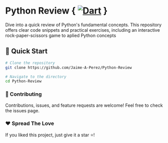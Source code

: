 # Python Review { [![Dart](https://img.shields.io/badge/Python-000000?style=for-the-badge&logo=python&logoColor=3078AA&labelColor=101010)]() }

Dive into a quick review of Python's fundamental concepts. This repository offers clear code snippets and practical exercises, including an interactive rock-paper-scissors game to aplied Python concepts


## 🚀 Quick Start

```bash
# Clone the repository
git clone https://github.com/Jaime-A-Perez/Python-Review

# Navigate to the directory
cd Python-Review

   ```

### 🤝 Contributing

Contributions, issues, and feature requests are welcome! Feel free to check the issues page.

### ❤️ Spread The Love 

If you liked this project, just give it a star ⭐! 

